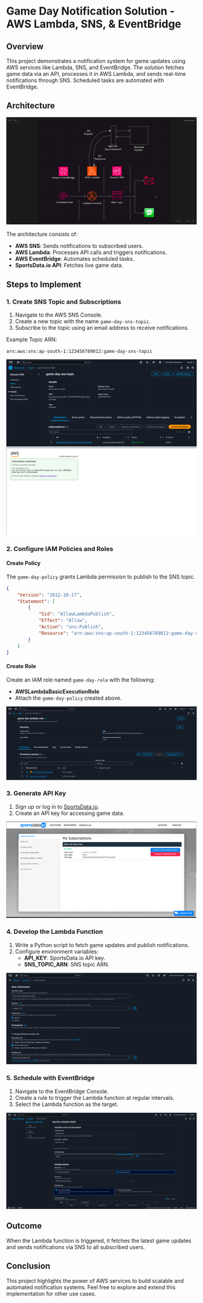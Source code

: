 # Game Day Notification Solution - AWS Lambda, SNS, & EventBridge

## Overview
This project demonstrates a notification system for game updates using AWS services like Lambda, SNS, and EventBridge. The solution fetches game data via an API, processes it in AWS Lambda, and sends real-time notifications through SNS. Scheduled tasks are automated with EventBridge.

## Architecture
![Architecture Diagram](./images/architecture.png)

The architecture consists of:
- **AWS SNS**: Sends notifications to subscribed users.
- **AWS Lambda**: Processes API calls and triggers notifications.
- **AWS EventBridge**: Automates scheduled tasks.
- **SportsData.io API**: Fetches live game data.

## Steps to Implement

### 1. Create SNS Topic and Subscriptions
1. Navigate to the AWS SNS Console.
2. Create a new topic with the name `game-day-sns-topic`.
3. Subscribe to the topic using an email address to receive notifications.

Example Topic ARN:
```
arn:aws:sns:ap-south-1:123456789012:game-day-sns-topic
```

![SNS Configuration](./images/sns_config.png)
![SNS Configuration](./images/subscribe_sns_topic.png)

### 2. Configure IAM Policies and Roles
#### Create Policy
The `game-day-policy` grants Lambda permission to publish to the SNS topic.
```json
{
    "Version": "2012-10-17",
    "Statement": [
        {
            "Sid": "AllowLambdaPublish",
            "Effect": "Allow",
            "Action": "sns:Publish",
            "Resource": "arn:aws:sns:ap-south-1:123456789012:game-day-sns-topic"
        }
    ]
}
```

#### Create Role
Create an IAM role named `game-day-role` with the following:
- **AWSLambdaBasicExecutionRole**
- Attach the `game-day-policy` created above.

![IAM Role](./images/iam_role.png)

### 3. Generate API Key
1. Sign up or log in to [SportsData.io](https://sportsdata.io).
2. Create an API key for accessing game data.

![API Key Configuration](./images/api_key.png)

### 4. Develop the Lambda Function
1. Write a Python script to fetch game updates and publish notifications.
2. Configure environment variables:
   - **API_KEY**: SportsData.io API key.
   - **SNS_TOPIC_ARN**: SNS topic ARN.


![Lambda Configuration](./images/lambda_config.png)

### 5. Schedule with EventBridge
1. Navigate to the EventBridge Console.
2. Create a rule to trigger the Lambda function at regular intervals.
3. Select the Lambda function as the target.

![EventBridge Rule](./images/eventbridge_rule.png)

## Outcome
When the Lambda function is triggered, it fetches the latest game updates and sends notifications via SNS to all subscribed users.



## Conclusion
This project highlights the power of AWS services to build scalable and automated notification systems. Feel free to explore and extend this implementation for other use cases.
